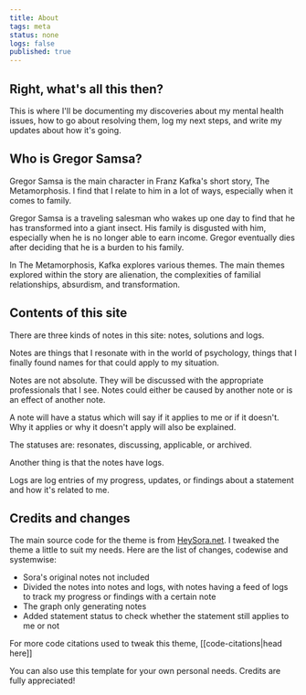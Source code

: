 ```yaml
---
title: About
tags: meta
status: none
logs: false
published: true
---
```


## Right, what's all this then?

This is where I'll be documenting my discoveries about my mental health issues, how to go about resolving them, log my next steps, and write my updates about how it's going.

## Who is Gregor Samsa?

Gregor Samsa is the main character in Franz Kafka's short story, The Metamorphosis. I find that I relate to him in a lot of ways, especially when it comes to family.

Gregor Samsa is a traveling salesman who wakes up one day to find that he has transformed into a giant insect. His family is disgusted with him, especially when he is no longer able to earn income. Gregor eventually dies after deciding that he is a burden to his family.

In The Metamorphosis, Kafka explores various themes. The main themes explored within the story are alienation, the complexities of familial relationships, absurdism, and transformation.

## Contents of this site

There are three kinds of notes in this site: notes, solutions and logs.

Notes are things that I resonate with in the world of psychology, things that I finally found names for that could apply to my situation. 

Notes are not absolute. They will be discussed with the appropriate professionals that I see. Notes could either be caused by another note or is an effect of another note.

A note will have a status which will say if it applies to me or if it doesn't. Why it applies or why it doesn't apply will also be explained.

The statuses are: resonates, discussing, applicable, or archived.

Another thing is that the notes have logs.

Logs are log entries of my progress, updates, or findings about a statement and how it's related to me. 

## Credits and changes

The main source code for the theme is from [HeySora.net](https://github.com/HeySora/garden.heysora.net). I tweaked the theme a little to suit my needs. Here are the list of changes, codewise and systemwise:

- Sora's original notes not included
- Divided the notes into notes and logs, with notes having a feed of logs to track my progress or findings with a certain note
- The graph only generating notes
- Added statement status to check whether the statement still applies to me or not

For more code citations used to tweak this theme, [[code-citations|head here]]

You can also use this template for your own personal needs. Credits are fully appreciated!